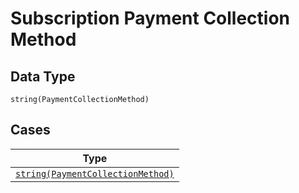 
# Subscription Payment Collection Method

## Data Type

`string(PaymentCollectionMethod)`

## Cases

| Type |
|  --- |
| [`string(PaymentCollectionMethod)`](../../../doc/models/payment-collection-method.md) |

